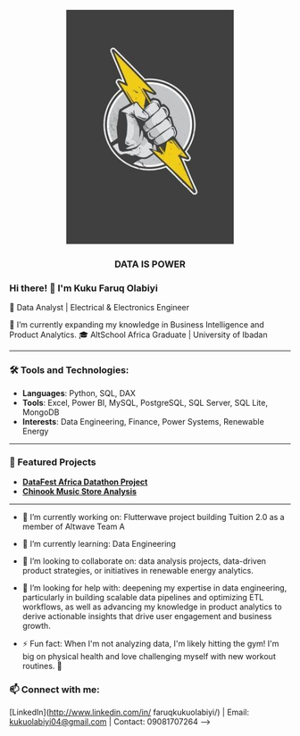 <p align="center">
  <img src="https://github.com/iexcelwithdata/iexcelwithdata/blob/main/assets/Metal%20Poster%20Hand%20Thunder%20Bolt.jpg" alt="DATA IS POWER" width="300"/>
</p>

<h3 align="center">DATA IS POWER</h3>



### Hi there! 👋 I'm Kuku Faruq Olabiyi 
🚀 Data Analyst | Electrical & Electronics Engineer 

🌱 I’m currently expanding my knowledge in Business Intelligence and Product Analytics.
🎓 AltSchool Africa Graduate | University of Ibadan

---

### 🛠️ Tools and Technologies:
- **Languages**: Python, SQL, DAX
- **Tools**: Excel, Power BI, MySQL, PostgreSQL, SQL Server, SQL Lite, MongoDB
- **Interests**: Data Engineering, Finance, Power Systems, Renewable Energy

---

### 📌 Featured Projects
- **[DataFest Africa Datathon Project](https://github.com/iexcelwithdata/Datathon-Project
)**
- **[Chinook Music Store Analysis](https://github.com/iexcelwithdata/Chinook-Project)**


---


- 🔭 I’m currently working on: Flutterwave project building Tuition 2.0 as a member of Altwave Team A
- 🌱 I’m currently learning: Data Engineering
- 👯 I’m looking to collaborate on: data analysis projects, data-driven product strategies, or initiatives in renewable energy analytics.
- 🤔 I’m looking for help with: deepening my expertise in data engineering, particularly in building scalable data pipelines and optimizing ETL workflows, as well as advancing my knowledge in product analytics to derive actionable insights that drive user engagement and business growth.


- ⚡ Fun fact: When I'm not analyzing data, I'm likely hitting the gym! I'm big on physical health and love challenging myself with new workout routines. 💪

### 📫 Connect with me:
[LinkedIn](http://www.linkedin.com/in/ faruqkukuolabiyi/) | Email: kukuolabiyi04@gmail.com | Contact: 09081707264
-->
